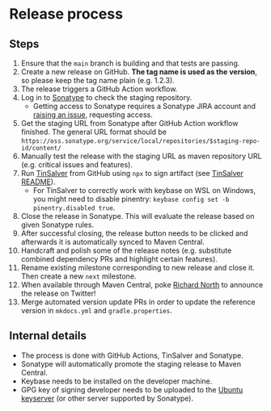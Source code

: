 # Release process

## Steps

1. Ensure that the `main` branch is building and that tests are passing.
1. Create a new release on GitHub. **The tag name is used as the version**, so please keep the tag name plain (e.g. 1.2.3).
1. The release triggers a GitHub Action workflow.
1. Log in to [Sonatype](https://oss.sonatype.org/) to check the staging repository.
    * Getting access to Sonatype requires a Sonatype JIRA account and [raising an issue](https://issues.sonatype.org/browse/OSSRH-74229), requesting access. 
3. Get the staging URL from Sonatype after GitHub Action workflow finished. The general URL format should be `https://oss.sonatype.org/service/local/repositories/$staging-repo-id/content/`
4. Manually test the release with the staging URL as maven repository URL (e.g. critical issues and features).
5. Run [TinSalver](https://github.com/bsideup/tinsalver) from GitHub using `npx` to sign artifact (see [TinSalver README](https://github.com/bsideup/tinsalver/blob/main/README.md)).
    * For TinSalver to correctly work with keybase on WSL on Windows, you might need to disable pinentry: `keybase config set -b pinentry.disabled true`.
7. Close the release in Sonatype. This will evaluate the release based on given Sonatype rules.
8. After successful closing, the release button needs to be clicked and afterwards it is automatically synced to Maven Central.
9. Handcraft and polish some of the release notes (e.g. substitute combined dependency PRs and highlight certain features).
10. Rename existing milestone corresponding to new release and close it. Then create a new `next` milestone.
11. When available through Maven Central, poke [Richard North](https://github.com/rnorth) to announce the release on Twitter!
12. Merge automated version update PRs in order to update the reference version in `mkdocs.yml` and `gradle.properties`.

## Internal details

* The process is done with GitHub Actions, TinSalver and Sonatype.
* Sonatype will automatically promote the staging release to Maven Central.
* Keybase needs to be installed on the developer machine.
* GPG key of signing developer needs to be uploaded to the [Ubuntu keyserver](https://keyserver.ubuntu.com/) (or other server supported by Sonatype).
